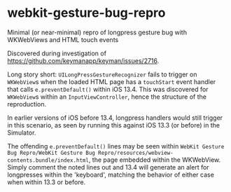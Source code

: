 # webkit-gesture-bug-repro
Minimal (or near-minimal) repro of longpress gesture bug with WKWebViews and HTML touch events

Discovered during investigation of https://github.com/keymanapp/keyman/issues/2716.

Long story short:  `UILongPressGestureRecognizer` fails to trigger on `WKWebView`s when the loaded HTML page has a
`touchStart` event handler that calls `e.preventDefault()` within iOS 13.4.  This was discovered for `WKWebView`s within
an `InputViewController`, hence the structure of the reproduction.

In earlier versions of iOS before 13.4, longpress handlers would still trigger in this scenario, as seen by running
this against iOS 13.3 (or before) in the Simulator.

The offending `e.preventDefault()` lines may be seen within `WebKit Gesture Bug Repro/WebKit Gesture Bug Repro/resources/webview-contents.bundle/index.html`, the page embedded within the WKWebView.  Simply comment the noted lines out and 13.4 will generate an alert for longpresses within the 'keyboard', matching the behavior of either case when within 13.3 or before.
